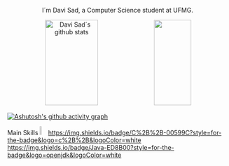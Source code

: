 <p align="center">I´m Davi Sad, a Computer Science student at UFMG.</p>
 
 
 <div align="center">
  <img width="49%" height="195px" src="https://github-readme-stats.vercel.app/api?username=DaviOSad&show_icons=true&hide=contribs,prs&cache_seconds=86400&theme=transparent"
 alt="Davi Sad´s github stats" /> 
  <img width="41%" height="195px" src="https://github-readme-stats.vercel.app/api/top-langs/?username=DaviOSad&layout=compact&hide_border=true&title_color=006aff&text_color=00bfbf&bg_color=0d1117" />
</div>

[![Ashutosh's github activity graph](https://github-readme-activity-graph.vercel.app/graph?username=DaviOSad&bg_color=0d1117&color=006aff&line=006aff&point=403d3d&area=true&hide_border=true)](https://github.com/ashutosh00710/github-readme-activity-graph)

Main Skills
<img width="3%" height="20" src="https://img.shields.io/badge/C-00599C?style=for-the-badge&logo=c&logoColor=white"/>
https://img.shields.io/badge/C%2B%2B-00599C?style=for-the-badge&logo=c%2B%2B&logoColor=white
https://img.shields.io/badge/Java-ED8B00?style=for-the-badge&logo=openjdk&logoColor=white

